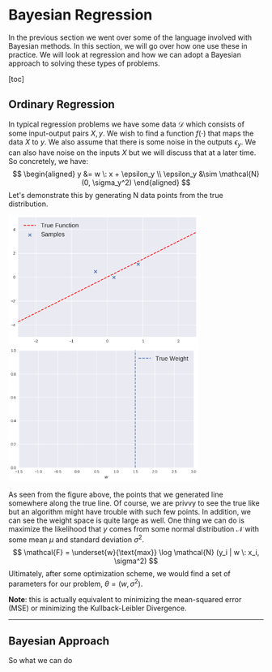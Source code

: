 # Bayesian Regression



In the previous section we went over some of the language involved with Bayesian methods. In this section, we will go over how one use these in practice. We will look at regression and how we can adopt a Bayesian approach to solving these types of problems.

[toc]



## Ordinary Regression



In typical regression problems we have some data $\mathcal{D}$ which consists of some input-output pairs $X,y$. We wish to find a function $f(\cdot)$ that maps the data $X$ to $y$. We also assume that there is some noise in the outputs $\epsilon_y$. We can also have noise on the inputs $X$ but we will discuss that at a later time. So concretely, we have:
$$
\begin{aligned}
y &= w \: x + \epsilon_y \\
\epsilon_y &\sim \mathcal{N}(0, \sigma_y^2)
\end{aligned}
$$
Let's demonstrate this by generating N data points from the true distribution.

<p float='center'> 
   <img src="pics/lin_reg_sample.png" width="375" />
  <img src="pics/lin_reg_weight.png" width="375" />
</p>

As seen from the figure above, the points that we generated line somewhere along the true line. Of course, we are privvy to see the true like but an algorithm might have trouble with such few points. In addition, we can see the weight space is quite large as well. One thing we can do is maximize the likelihood that $y$ comes from some normal distribution $\mathcal{N}$ with some mean $\mu$ and standard deviation $\sigma^2$. 
$$
\mathcal{F} = \underset{w}{\text{max}} \log \mathcal{N} (y_i | w \: x_i, \sigma^2) 
$$
Ultimately, after some optimization scheme, we would find a set of parameters for our problem, $\theta=(w, \sigma^2)$.

**Note**: this is actually equivalent to minimizing the mean-squared error (MSE) or minimizing the Kullback-Leibler Divergence. 



---

## Bayesian Approach

So what we can do









